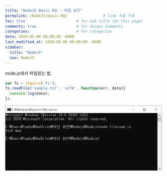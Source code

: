 ```yaml
---
title: "NodeJS Basic 9강 - 파일 읽기"
permalink: /NodeJS/basic-08/                # link 직접 지정
toc: true                       # for Sub-title (On this page)
comments: true                  # for disqus Comments
categories:                     # for categories
date: 2020-05-06 00:00:00 -0000
last_modified_at: 2020-05-06 00:00:00 -0000
sidebar:
  title: "NodeJS"
  nav: NodeJS
---
```


node.js에서 파일읽는 법.

```js
var fs = require('fs');
fs.readFile('sample.txt', 'utf8', function(err, data){
  console.log(data);
});
```

![](/file/image/Nodejs-9_image.png)